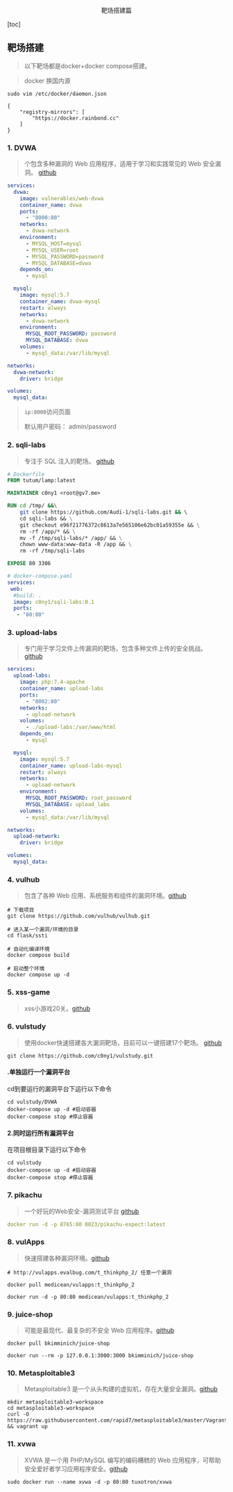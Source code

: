 <center>靶场搭建篇</center>





[toc]









## 靶场搭建

> 以下靶场都是docker+docker compose搭建。





> docker  换国内源

```shell
sudo vim /etc/docker/daemon.json

{
    "registry-mirrors": [
        "https://docker.rainbond.cc"
    ]
}
```







### 1. DVWA

> 个包含多种漏洞的 Web 应用程序，适用于学习和实践常见的 Web 安全漏洞。 [github](https://github.com/digininja/DVWA/)

```yaml
services:
  dvwa:
    image: vulnerables/web-dvwa
    container_name: dvwa
    ports:
      - "8000:80"
    networks:
      - dvwa-network
    environment:
      - MYSQL_HOST=mysql
      - MYSQL_USER=root
      - MYSQL_PASSWORD=password
      - MYSQL_DATABASE=dvwa
    depends_on:
      - mysql

  mysql:
    image: mysql:5.7
    container_name: dvwa-mysql
    restart: always
    networks:
      - dvwa-network
    environment:
      MYSQL_ROOT_PASSWORD: password
      MYSQL_DATABASE: dvwa
    volumes:
      - mysql_data:/var/lib/mysql

networks:
  dvwa-network:
    driver: bridge

volumes:
  mysql_data:

```

> `ip:8000`访问页面  
>
> 默认用户密码： admin/password









### 2. sqli-labs

> 专注于 SQL 注入的靶场。 [github](https://github.com/Audi-1/sqli-labs)

```Dockerfile
# Dockerfile
FROM tutum/lamp:latest

MAINTAINER c0ny1 <root@gv7.me>

RUN cd /tmp/ &&\
    git clone https://github.com/Audi-1/sqli-labs.git && \  
    cd sqli-labs && \
    git checkout e96f21776372c8613a7e565106e62bc01a59355e && \
    rm -rf /app/* && \
    mv -f /tmp/sqli-labs/* /app/ && \
    chown www-data:www-data -R /app && \
    rm -rf /tmp/sqli-labs

EXPOSE 80 3306

```

```yaml
# docker-compose.yaml
services:
 web:
  #build: .
  image: c0ny1/sqli-labs:0.1
  ports:
   - "80:80"

```





### 3. upload-labs

> 专门用于学习文件上传漏洞的靶场，包含多种文件上传的安全挑战。 [github](https://github.com/c0ny1/upload-labs)

```yaml
services:
  upload-labs:
    image: php:7.4-apache
    container_name: upload-labs
    ports:
      - "8002:80"
    networks:
      - upload-network
    volumes:
      - ./upload-labs:/var/www/html
    depends_on:
      - mysql

  mysql:
    image: mysql:5.7
    container_name: upload-labs-mysql
    restart: always
    networks:
      - upload-network
    environment:
      MYSQL_ROOT_PASSWORD: root_password
      MYSQL_DATABASE: upload_labs
    volumes:
      - mysql_data:/var/lib/mysql

networks:
  upload-network:
    driver: bridge

volumes:
  mysql_data:

```





### 4. vulhub

> 包含了各种 Web 应用、系统服务和组件的漏洞环境。[github](https://github.com/vulhub/vulhub)

```shell
# 下载项目
git clone https://github.com/vulhub/vulhub.git

# 进入某一个漏洞/环境的目录
cd flask/ssti

# 自动化编译环境
docker compose build

# 启动整个环境
docker compose up -d
```







### 5. xss-game

> xss小游戏20关。[github](https://github.com/ad-calcium/xss-game)







### 6. vulstudy

> 使用docker快速搭建各大漏洞靶场，目前可以一键搭建17个靶场。 [github](https://github.com/c0ny1/vulstudy)

```shell
git clone https://github.com/c0ny1/vulstudy.git
```

#### .单独运行一个漏洞平台

cd到要运行的漏洞平台下运行以下命令

```shell
cd vulstudy/DVWA
docker-compose up -d #启动容器
docker-compose stop #停止容器
```



#### 2.同时运行所有漏洞平台

在项目根目录下运行以下命令

```shell
cd vulstudy
docker-compose up -d #启动容器
docker-compose stop #停止容器
```





### 7. pikachu

> 一个好玩的Web安全-漏洞测试平台 [github](https://github.com/zhuifengshaonianhanlu/pikachu)

```yaml
docker run -d -p 8765:80 8023/pikachu-expect:latest
```





### 8. vulApps

> 快速搭建各种漏洞环境。[github](https://github.com/medicean/vulapps)

```shell
# http://vulapps.evalbug.com/t_thinkphp_2/ 任意一个漏洞

docker pull medicean/vulapps:t_thinkphp_2

docker run -d -p 80:80 medicean/vulapps:t_thinkphp_2
```





### 9. juice-shop

> 可能是最现代、最复杂的不安全 Web 应用程序。[github](https://github.com/juice-shop/juice-shop)

```shell
docker pull bkimminich/juice-shop

docker run --rm -p 127.0.0.1:3000:3000 bkimminich/juice-shop
```







### 10. Metasploitable3

>Metasploitable3 是一个从头构建的虚拟机，存在大量安全漏洞。[github](https://github.com/rapid7/metasploitable3)

```shell
mkdir metasploitable3-workspace
cd metasploitable3-workspace
curl -O https://raw.githubusercontent.com/rapid7/metasploitable3/master/Vagrantfile && vagrant up
```



### 11. xvwa

> XVWA 是一个用 PHP/MySQL 编写的编码糟糕的 Web 应用程序，可帮助安全爱好者学习应用程序安全。[github](https://github.com/s4n7h0/xvwa)

```shell
sudo docker run --name xvwa -d -p 80:80 tuxotron/xvwa
```

